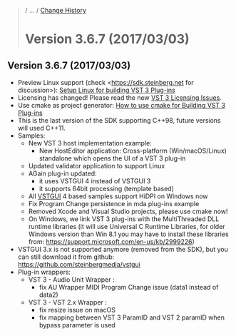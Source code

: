 >/ ... / [Change History](../Index.md)
>
># Version 3.6.7 (2017/03/03)

## Version 3.6.7 (2017/03/03)
- Preview Linux support (check <https://sdk.steinberg.net for discussion>): [Setup Linux for building VST 3 Plug-ins](../../../Getting+Started/How+to+setup+my+system.md)
- Licensing has changed! Please read the new [VST 3 Licensing Issues](../../../VST+3+Licensing/Index.md).
- Use cmake as project generator: [How to use cmake for Building VST 3 Plug-ins](../../../Tutorials/Using+cmake+for+building+plug-ins.md)
- This is the last version of the SDK supporting C++98, future versions will used C++11.
- Samples:
    - New VST 3 host implementation example:
        - New HostEditor application: Cross-platform (Win/macOS/Linux) standalone which opens the UI of a VST 3 plug-in
    - Updated validator application to support Linux
    - AGain plug-in updated:
        - it uses VSTGUI 4 instead of VSTGUI 3
        - it supports 64bit processing (template based)
    - All [VSTGUI](../../../What+is+the+VST+3+SDK/VSTGUI.md) 4 based samples support HiDPI on Windows now
    - Fix Program Change persistence in mda plug-ins example
    - Removed Xcode and Visual Studio projects, please use cmake now!
    - On Windows, we link VST 3 plug-ins with the MultiThreaded DLL runtime libraries (it will use Universal C Runtime Libraries, for older Windows version than Win 8.1 you may have to install these libraries from: <https://support.microsoft.com/en-us/kb/2999226>)
- VSTGUI 3.x is not supported anymore (removed from the SDK), but you can still download it from github: <https://github.com/steinbergmedia/vstgui>
- Plug-in wrappers:
    - VST 3 - Audio Unit Wrapper :
        - fix AU Wrapper MIDI Program Change issue (data1 instead of data2)
    - VST 3 - VST 2.x Wrapper :
        - fix resize issue on macOS
        - fix mapping between VST 3 ParamID and VST 2 paramID when bypass parameter is used
